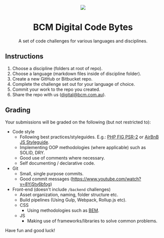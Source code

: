 <p align="center"><img src="https://cloud.githubusercontent.com/assets/26587063/24181328/12f64432-0f06-11e7-9290-28175cf6980d.png" /></p>
<h1 align="center">BCM Digital Code Bytes</h1>
<p align="center">A set of code challenges for various languages and disciplines.</p>

## Instructions

1. Choose a discipline (folders at root of repo).
1. Choose a language (markdown files inside of discipline folder).
1. Create a new GitHub or Bitbucket repo.
1. Complete the challenge set out for your language of choice.
1. Commit your work to the repo you created.
1. Share the repo with us ([digital@bcm.com.au](digital@bcm.com.au)).

## Grading
Your submissions will be graded on the following (but not restricted to):
- Code style
    - Following best practices/styleguides. E.g.: [PHP FIG PSR-2](http://www.php-fig.org/psr/psr-2/) or [AirBnB JS Styleguide](https://github.com/airbnb/javascript).
    - Implementing OOP methodologies (where applicable) such as SOLID, DRY.
    - Good use of comments where necessary.
    - Self documenting / declarative code.
- Git
    - Small, single purpose commits.
    - Good commit messages (https://www.youtube.com/watch?v=8YjSty6bfog)
- Front-end (doesn't include `/backend` challenges)
    - Asset organization, naming, folder structure etc.
    - Build pipelines (Using Gulp, Webpack, Rollup.js etc).
    - CSS
        - Using methodologies such as [BEM](https://css-tricks.com/bem-101/).
    - JS
        - Making use of frameworks/libraries to solve common problems.

Have fun and good luck!
